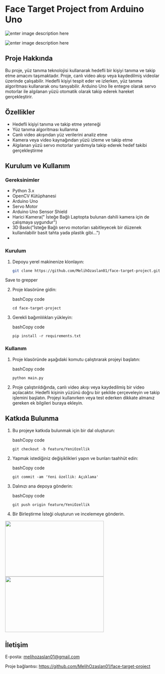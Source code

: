 # Face Target Project from Arduino Uno

![enter image description here](https://drive.google.com/file/d/1pqhzt_NdJyfY9T10vRloNlqo43q4vp2H/view?usp=drive_link)

![enter image description here](https://drive.google.com/file/d/1H7GIEkHdvoVg167-Dv87j5a4Vpw2xTUW/view?usp=sharing)

## Proje Hakkında

Bu proje, yüz tanıma teknolojisi kullanarak hedefli bir kişiyi tanıma ve takip etme amacını taşımaktadır. Proje, canlı video akışı veya kaydedilmiş videolar üzerinde çalışabilir. Hedefli kişiyi tespit eder ve izlerken, yüz tanıma algoritması kullanarak onu tanıyabilir. Arduino Uno İle entegre olarak servo motorlar ile algılanan yüzü otomatik olarak takip ederek hareket gerçekleştirir.

## Özellikler

- Hedefli kişiyi tanıma ve takip etme yeteneği
- Yüz tanıma algoritması kullanma
- Canlı video akışından yüz verilerini analiz etme
- Kamera veya video kaynağından yüzü izleme ve takip etme
- Algılanan yüzü servo motorlar yardımıyla takip ederek hedef takibi gerçekleştirme 

## Kurulum ve Kullanım

### Gereksinimler

- Python 3.x
- OpenCV Kütüphanesi
- Arduino Uno
- Servo Motor
- Arduino Uno Sensor Shield
- Harici Kamera(" İsteğe Bağlı Laptopta bulunan dahili kamera için de çalışmaya uygundur")
- 3D Baskı("İsteğe Bağlı servo motorları sabitleyecek bir düzenek kullanılabilir basit tahta yada plastik gibi...")
- 

### Kurulum

1. Depoyu yerel makinenize klonlayın:

   ```bash
   git clone https://github.com/MelihOzaslan01/face-target-project.git` 

Save to grepper

2.  Proje klasörüne gidin:
    
    bashCopy code
    
    `cd face-target-project` 
    
3.  Gerekli bağımlılıkları yükleyin:
    
    bashCopy code
    
    `pip install -r requirements.txt` 
    

### Kullanım

1.  Proje klasöründe aşağıdaki komutu çalıştırarak projeyi başlatın:
    
    bashCopy code
    
    `python main.py` 
    
2.  Proje çalıştırıldığında, canlı video akışı veya kaydedilmiş bir video açılacaktır. Hedefli kişinin yüzünü doğru bir şekilde çerçeveleyin ve takip işlemini başlatın. Projeyi kullanırken veya test ederken dikkate almanız gereken ek bilgileri buraya ekleyin.
    

## Katkıda Bulunma

1.  Bu projeye katkıda bulunmak için bir dal oluşturun:
    
    bashCopy code
    
    `git checkout -b feature/YeniOzellik` 
    
2.  Yapmak istediğiniz değişiklikleri yapın ve bunları taahhüt edin:
    
    bashCopy code
    
    `git commit -am 'Yeni özellik: Açıklama'` 
    
3.  Dalınızı ana depoya gönderin:
    
    bashCopy code
    
    `git push origin feature/YeniOzellik` 
    
4.  Bir Birleştirme İsteği oluşturun ve incelemeye gönderin.
    

<img src="https://drive.google.com/file/d/1pqhzt_NdJyfY9T10vRloNlqo43q4vp2H/view?usp=drive_link" width="320"  height="180">

<img src="https://drive.google.com/file/d/1H7GIEkHdvoVg167-Dv87j5a4Vpw2xTUW/view?usp=drive_link" width="320"  height="180">

## İletişim

E-posta: melihozaslan01@gmail.com

Proje bağlantısı:  https://github.com/MelihOzaslan01/face-target-project
